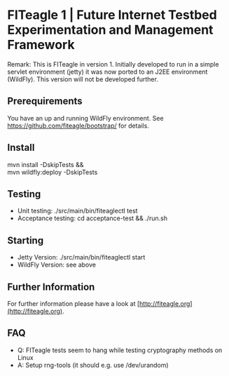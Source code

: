 FITeagle 1 | Future Internet Testbed Experimentation and Management Framework 
=============================================================================

Remark: This is FITeagle in version 1. Initially developed to run in a
        simple servlet environment (jetty) it was now ported to an J2EE
        environment (WildFly). This version will not be developed further.

Prerequirements
---------------
You have an up and running WildFly environment. See
https://github.com/fiteagle/bootstrap/ for details.

Install
-------
mvn install -DskipTests && \
mvn wildfly:deploy -DskipTests

Testing
-------
 - Unit testing: ./src/main/bin/fiteaglectl test
 - Acceptance testing: cd acceptance-test && ./run.sh

Starting
--------
 - Jetty Version: ./src/main/bin/fiteaglectl start
 - WildFly Version: see above

Further Information
-------------------
For further information please have a look at [http://fiteagle.org](http://fiteagle.org).

FAQ
---
* Q: FITeagle tests seem to hang while testing cryptography methods on Linux
* A: Setup rng-tools (it should e.g. use /dev/urandom)
